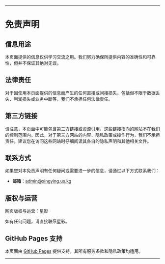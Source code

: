 

---

# 免责声明

## 信息用途

本页面提供的信息仅供学习交流之用。我们努力确保所提供内容的准确性和可靠性，但并不保证其绝对无误。

## 法律责任

对于因使用本页面提供的信息而产生的任何直接或间接损失，包括但不限于数据丢失、利润损失或业务中断等，我们不承担任何法律责任。

## 第三方链接

请注意，本页面中可能包含第三方链接或资源引用，这些链接指向的网站不在我们的控制范围内。因此，对于第三方网站的内容、隐私政策或操作行为，我们不承担责任。建议您在访问这些网站时仔细阅读其各自的隐私声明和其他相关文件。

## 联系方式

如果您对本免责声明有任何疑问或需要进一步的信息，请通过以下方式联系我们：

- **邮箱**：[admin@xingying.us.kg](mailto:admin@xingying.us.kg)

## 版权与运营

网页版权与运营：星影

如有任何问题，请直接联系星影。

## GitHub Pages 支持

本页面由 [GitHub Pages](https://pages.github.com/) 提供支持，其所有服务条款和隐私政策均适用。

---
